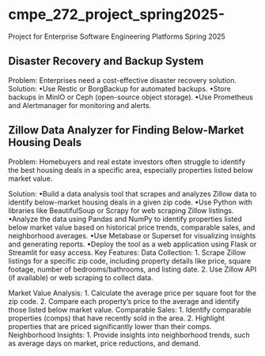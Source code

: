 # cmpe_272_project_spring2025-
Project for Enterprise Software Engineering Platforms Spring 2025

## Disaster Recovery and Backup System

Problem: Enterprises need a cost-effective disaster recovery
solution.
Solution:
  •Use Restic or BorgBackup for automated backups.
  •Store backups in MinIO or Ceph (open-source object storage).
  •Use Prometheus and Alertmanager for monitoring and alerts.


## Zillow Data Analyzer for Finding Below-Market Housing Deals
Problem: Homebuyers and real estate investors often struggle to identify the best housing deals in a
specific area, especially properties listed below market value.

Solution:
  •Build a data analysis tool that scrapes and analyzes Zillow data to identify below-market housing deals in a given zip code.
  •Use Python with libraries like BeautifulSoup or Scrapy for web scraping Zillow listings.
  •Analyze the data using Pandas and NumPy to identify properties listed below market value based on historical price trends, comparable sales, and neighborhood averages.
  •Use Metabase or Superset for visualizing insights and generating reports.
  •Deploy the tool as a web application using Flask or Streamlit for easy access.
Key Features:
  Data Collection:
    1. Scrape Zillow listings for a specific zip code, including property details like price, square footage, number of bedrooms/bathrooms, and listing date.
    2. Use Zillow API (if available) or web scraping to collect data.

   Market Value Analysis:
    1. Calculate the average price per square foot for the zip code.
    2. Compare each property’s price to the average and identify those listed below market value.
  Comparable Sales:
    1. Identify comparable properties (comps) that have recently sold in the area.
    2. Highlight properties that are priced significantly lower than their comps.
  Neighborhood Insights:
    1. Provide insights into neighborhood trends, such as average days on market, price reductions, and demand.

